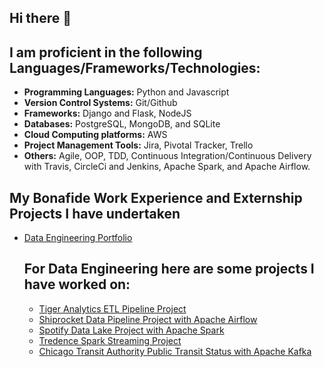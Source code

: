 ## Hi there 👋

</p>


## I am proficient in the following Languages/Frameworks/Technologies:

- <strong>Programming Languages:</strong> Python and Javascript
- <strong>Version Control Systems:</strong> Git/Github
- <strong>Frameworks:</strong> Django and Flask, NodeJS 
- <strong>Databases:</strong> PostgreSQL, MongoDB, and SQLite
- <strong>Cloud Computing platforms:</strong> AWS 
- <strong>Project Management Tools:</strong> Jira, Pivotal Tracker, Trello
- <strong>Others:</strong> Agile, OOP, TDD, Continuous Integration/Continuous Delivery with Travis, CircleCi and Jenkins, Apache Spark, and Apache Airflow.

## My Bonafide Work Experience and Externship Projects I have undertaken
<ul>
<li><a href="https://github.com/17mihir/Data-Engineering-Portfolio.git" target="_blank">Data Engineering Portfolio</a></li>

## For Data Engineering here are some projects I have worked on:
<ul>
<li><a href="https://github.com/17mihir/Stackfolio-s-Data-Engineering-Captsone-Project.git" target="_blank">Tiger Analytics ETL Pipeline Project</a></li>
<li><a href="https://github.com/17mihir/Stackfolio-s-Sparkify-Data-Pipeline-Project-with-Apache-Airflow.git" target="_blank">Shiprocket Data Pipeline Project with Apache Airflow</a></li>
<li><a href="https://github.com/17mihir/Sparkify-Data-Lake-Project-with-Apache-Spark.git" target="_blank">Spotify Data Lake Project with Apache Spark</a></li>
<li><a href="https://github.com/17mihir/Spark-Streaming-Project.git" target="_blank">Tredence Spark Streaming Project</a></li>
<li><a href="https://github.com/17mihir/Public-Transit-Status-with-Apache-Kafka.git" target="_blank">Chicago Transit Authority Public Transit Status with Apache Kafka</a></li>
</ul>


